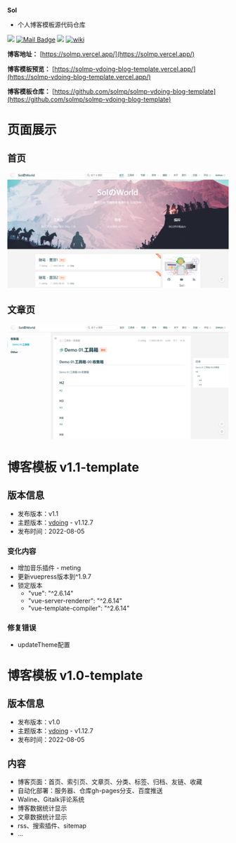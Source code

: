 **Sol**
- 个人博客模板源代码仓库

[![](https://visitor-badge.laobi.icu/badge?page_id=solmp.solmp)](https://visitor-badge.laobi.icu/badge?page_id=solmp.solmp)
[![Mail Badge](https://img.shields.io/badge/-solmp163@163.com-c14438?style=flat&logo=Gmail&logoColor=white&link=mailto:solmp163@163.com)](mailto:solmp163@163.com)
[![](https://img.shields.io/badge/博客模板-solmp-red?logo=Blogger)](https://solmp-vdoing-blog-template.vercel.app/)
[![wiki](https://img.shields.io/website?url=https://solmp-vdoing-blog-template.vercel.app/)](https://solmp-vdoing-blog-template.vercel.app/)

**博客地址：** [https://solmp.vercel.app/](https://solmp.vercel.app/)

**博客模板预览：** [https://solmp-vdoing-blog-template.vercel.app/](https://solmp-vdoing-blog-template.vercel.app/)

**博客模板仓库：** [https://github.com/solmp/solmp-vdoing-blog-template](https://github.com/solmp/solmp-vdoing-blog-template)

# 页面展示

## 首页
![首页](docs/.vuepress/public/img/main-page.png)

## 文章页
![文章页](docs/.vuepress/public/img/post-page.png)

# 博客模板 v1.1-template

## 版本信息

- 发布版本：v1.1
- 主题版本：[vdoing](https://github.com/xugaoyi/vuepress-theme-vdoing) - v1.12.7
- 发布时间：2022-08-05

### 变化内容
- 增加音乐插件 - meting
- 更新vuepress版本到^1.9.7
- 锁定版本
  - "vue": "^2.6.14"
  - "vue-server-renderer": "^2.6.14"
  - "vue-template-compiler": "^2.6.14"

### 修复错误
- updateTheme配置


# 博客模板 v1.0-template

## 版本信息

- 发布版本：v1.0
- 主题版本：[vdoing](https://github.com/xugaoyi/vuepress-theme-vdoing) - v1.12.7
- 发布时间：2022-08-05

## 内容

- 博客页面：首页、索引页、文章页、分类、标签、归档、友链、收藏
- 自动化部署：服务器、仓库gh-pages分支、百度推送
- Waline、Gitalk评论系统
- 博客数据统计显示
- 文章数据统计显示
- rss、搜索插件、sitemap
- ...
